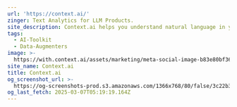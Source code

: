 ```yaml
---
url: 'https://context.ai/'
zinger: Text Analytics for LLM Products.
site_description: Context.ai helps you understand natural language in your LLM powered products.
tags:
  - AI-Toolkit
  - Data-Augmenters
image: >-
  https://with.context.ai/assets/marketing/meta-social-image-b83e80bf36610d133cc9f8df8473b886cbdc91950eb329bab05d8e26a22afadf.png
site_name: Context.ai
title: Context.ai
og_screenshot_url: >-
  https://og-screenshots-prod.s3.amazonaws.com/1366x768/80/false/3c22b3fc4fd647b69794620fa840c8a8de677de22ad0d3b66e3124424ac63110.jpeg
og_last_fetch: 2025-03-07T05:19:19.164Z
---
```


